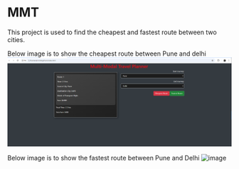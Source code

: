 # MMT

This project is used to find the cheapest and fastest route between two cities.

Below image is to show the cheapest route between Pune and delhi
![image](https://github.com/sparsh1402/Fastest-_Cheapest_-Route/blob/main/image.png)

Below image is to show the fastest route between Pune and Delhi
![image](https://github.com/user-attachments/assets/4b27fb04-78e7-404f-a223-04e36c2ac115)


